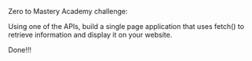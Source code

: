 Zero to Mastery Academy challenge:

Using one of the APIs, build a single page application that uses fetch() to retrieve information and display it on your website.

Done!!!
